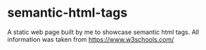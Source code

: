 # semantic-html-tags
A static web page built by me to showcase semantic html tags. All information was taken from https://www.w3schools.com/
